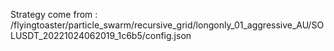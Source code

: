 Strategy come from : /flyingtoaster/particle_swarm/recursive_grid/longonly_01_aggressive_AU/SOLUSDT_20221024062019_1c6b5/config.json